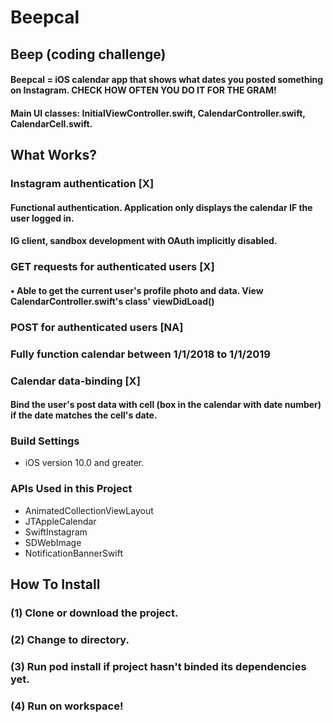 #  Beepcal

## Beep (coding challenge)
#### Beepcal = iOS calendar app that shows what dates you posted something on Instagram. CHECK HOW OFTEN YOU DO IT FOR THE GRAM!
#### Main UI classes: InitialViewController.swift, CalendarController.swift, CalendarCell.swift.

## What Works?

### Instagram authentication [X]
#### Functional authentication. Application only displays the calendar IF the user logged in.
#### IG client, sandbox development with OAuth implicitly disabled.
### GET requests for authenticated users [X]
#### • Able to get the current user's profile photo and data. View CalendarController.swift's class' viewDidLoad()
### POST for authenticated users [NA]
### Fully function calendar between 1/1/2018 to 1/1/2019
### Calendar data-binding [X]
#### Bind the user's post data with cell (box in the calendar with date number) if the date matches the cell's date.

### Build Settings
* iOS version 10.0 and greater.

### APIs Used in this Project
* AnimatedCollectionViewLayout
* JTAppleCalendar
* SwiftInstagram
* SDWebImage
* NotificationBannerSwift

## How To Install
### (1) Clone or download the project.
### (2) Change to directory.
### (3) Run pod install if project hasn't binded its dependencies yet.
### (4) Run on workspace!

